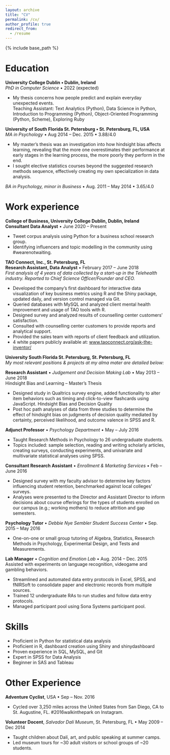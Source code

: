 ```yaml
---
layout: archive
title: "CV"
permalink: /cv/
author_profile: true
redirect_from:
  - /resume
---
```


{% include base_path %}

Education
======
__University College Dublin • Dublin, Ireland__  
_PhD in Computer Science_ • 2022 (expected)  
* My thesis concerns how people predict and explain everyday unexpected events.  
Teaching Assistant: Text Analytics (Python), Data Science in Python, Introduction to Programming (Python), Object-Oriented Programming (Python, Scheme), Exploring Ruby

__University of South Florida St. Petersburg • St. Petersburg, FL, USA__  
_MA in Psychology_ • Aug 2014 – Dec. 2015 • 3.88/4.0  
* My master’s thesis was an investigation into how hindsight bias affects learning, revealing that the more one overestimates their performance at early stages in the learning process, the more poorly they perform in the end.
* I sought elective statistics courses beyond the suggested research methods sequence, effectively creating my own specialization in data analysis. <br/>

_BA in Psychology, minor in Business_ • Aug. 2011 – May 2014 • 3.65/4.0


Work experience
======
__College of Business, University College Dublin, Dublin, Ireland__  
**Consultant Data Analyst** • June 2020 – Present  
* Tweet corpus analysis using Python for a business school research group.
* Identifying influencers and topic modelling in the community using #wearenotwaiting.

__TAO Connect, Inc., St. Petersburg, FL__  
**Research Assistant, Data Analyst** • February 2017 – June 2018  
_First analysis of 4 years of data collected by a start-up in the Telehealth industry. Reported to Chief Science Officer/Founder and CEO._  
* Developed the company’s first dashboard for interactive data visualization of key business metrics using R and the Shiny package, updated daily, and version control managed via Git.
* Queried databases with MySQL and analyzed client mental health improvement and usage of TAO tools with R.
* Designed survey and analyzed results of counselling center customers’ satisfaction.
* Consulted with counselling center customers to provide reports and analytical support.
* Provided the sales team with reports of client feedback and utilization.
* 4 white papers publicly available at: www.taoconnect.org/ask-the-inventor/

__University South Florida St. Petersburg, St. Petersburg, FL__  
_My most relevant positions & projects at my alma mater are detailed below:_ <br/>

**Research Assistant** • _Judgement and Decision Making Lab_ • May 2013 – June 2018  
Hindsight Bias and Learning – Master’s Thesis  
* Designed study in Qualtrics survey engine, added functionality to alter item behaviors such as timing and click-to-view flashcards using JavaScript.
Hindsight Bias and Decision Quality
* Post hoc path analyses of data from three studies to determine the effect of hindsight bias on judgments of decision quality mediated by certainty, perceived likelihood, and outcome valence in SPSS and R.

**Adjunct Professor** • _Psychology Department_ • May – July 2016  
* Taught Research Methods in Psychology to 26 undergraduate students. 
* Topics included: sample selection, reading and writing scholarly articles, creating surveys, conducting experiments, and univariate and multivariate statistical analyses using SPSS.

**Consultant Research Assistant** • _Enrollment & Marketing Services_ • Feb – June 2016  
* Designed survey with my faculty advisor to determine key factors influencing student retention, benchmarked against local colleges’ surveys.
* Analyses were presented to the Director and Assistant Director to inform decisions about course offerings for the types of students enrolled on our campus (e.g.; working mothers) to reduce attrition and gap semesters.

**Psychology Tutor** • _Debbie Nye Sembler Student Success Center_ • Sep. 2015 – May 2016  
* One-on-one or small group tutoring of Algebra, Statistics, Research Methods in Psychology, Experimental Design, and Tests and Measurements.

**Lab Manager** • _Cognition and Emotion Lab_ • Aug. 2014 – Dec. 2015  
Assisted with experiments on language recognition, videogame and gambling behaviors.  
* Streamlined and automated data entry protocols in Excel, SPSS, and fNIRSoft to consolidate paper and electronic records from multiple sources.
* Trained 12 undergraduate RAs to run studies and follow data entry protocols.
* Managed participant pool using Sona Systems participant pool.

Skills
======
* Proficient in Python for statistical data analysis
* Proficient in R, dashboard creation using Shiny and shinydashboard
* Proven experience in SQL, MySQL, and Git
* Expert in SPSS for Data Analysis
* Beginner in SAS and Tableau

  
Other Experience
======
**Adventure Cyclist**, USA • Sep – Nov. 2016
* Cycled over 3,250 miles across the United States from San Diego, CA to St. Augustine, FL. #2016walkinthepark on Instagram.

**Volunteer Docent**, _Salvador Dalí Museum_, St. Petersburg, FL • May 2009 – Dec 2014
* Taught children about Dalí, art, and public speaking at summer camps.
* Led museum tours for ~30 adult visitors or school groups of ~20 students.

